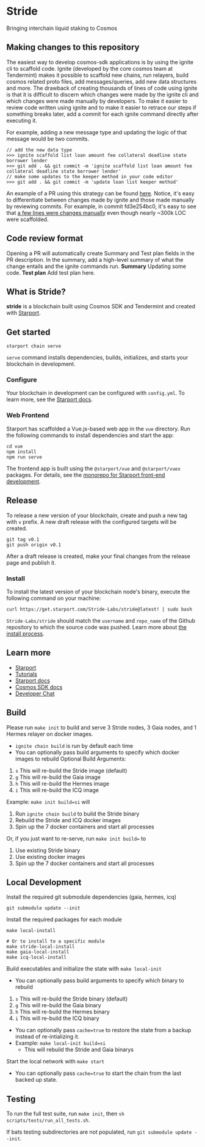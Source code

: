 # Stride
Bringing interchain liquid staking to Cosmos

## Making changes to this repository
The easiest way to develop cosmos-sdk applications is by using the ignite cli to scaffold code. Ignite (developed by the core cosmos team at Tendermint) makes it possible to scaffold new chains, run relayers, build cosmos related proto files, add messages/queries, add new data structures and more. The drawback of creating thousands of lines of code using ignite is that it is difficult to discern which changes were made by the ignite cli and which changes were made manually by developers. To make it easier to review code written using ignite and to make it easier to retrace our steps if something breaks later, add a commit for each ignite command directly after executing it.

For example, adding a new message type and updating the logic of that message would be two commits.
```
// add the new data type
>>> ignite scaffold list loan amount fee collateral deadline state borrower lender
>>> git add . && git commit -m 'ignite scaffold list loan amount fee collateral deadline state borrower lender'
// make some updates to the keeper method in your code editor
>>> git add . && git commit -m 'update loan list keeper method'
```

An example of a PR using this strategy can be found [here](https://github.com/Stride-Labs/stride/pull/1). Notice, it's easy to differentiate between changes made by ignite and those made manually by reviewing commits. For example, in commit fd3e254bc0, it's easy to see that [a few lines were changes manually](https://github.com/Stride-Labs/stride/pull/1/commits/fd3e254bc0844fe65f5e98f12b366feef2a285f9) even though nearly ~300k LOC were scaffolded.

## Code review format
Opening a PR will automatically create Summary and Test plan fields in the PR description. In the summary, add a high-level summary of what the change entails and the ignite commands run.
**Summary**
Updating some code.
**Test plan**
Add test plan here.


## What is Stride?

**stride** is a blockchain built using Cosmos SDK and Tendermint and created with [Starport](https://starport.com).

## Get started

```
starport chain serve
```

`serve` command installs dependencies, builds, initializes, and starts your blockchain in development.

### Configure

Your blockchain in development can be configured with `config.yml`. To learn more, see the [Starport docs](https://docs.starport.com).

### Web Frontend

Starport has scaffolded a Vue.js-based web app in the `vue` directory. Run the following commands to install dependencies and start the app:

```
cd vue
npm install
npm run serve
```

The frontend app is built using the `@starport/vue` and `@starport/vuex` packages. For details, see the [monorepo for Starport front-end development](https://github.com/tendermint/vue).

## Release

To release a new version of your blockchain, create and push a new tag with `v` prefix. A new draft release with the configured targets will be created.

```
git tag v0.1
git push origin v0.1
```

After a draft release is created, make your final changes from the release page and publish it.

### Install

To install the latest version of your blockchain node's binary, execute the following command on your machine:

```
curl https://get.starport.com/Stride-Labs/stride@latest! | sudo bash
```

`Stride-Labs/stride` should match the `username` and `repo_name` of the Github repository to which the source code was pushed. Learn more about [the install process](https://github.com/allinbits/starport-installer).

## Learn more

- [Starport](https://starport.com)
- [Tutorials](https://docs.starport.com/guide)
- [Starport docs](https://docs.starport.com)
- [Cosmos SDK docs](https://docs.cosmos.network)
- [Developer Chat](https://discord.gg/H6wGTY8sxw)

## Build

Please run `make init` to build and serve 3 Stride nodes, 3 Gaia nodes, and 1 Hermes relayer on docker images. 
* `ignite chain build` is run by default each time
* You can optionally pass build arguments to specify which docker images to rebuild
Optional Build Arguments:
1. `s` This will re-build the Stride image (default)
2. `g` This will re-build the Gaia image
3. `h` This will re-build the Hermes image
4. `i` This will re-build the ICQ image

Example:  `make init build=si` will 
1. Run `ignite chain build` to build the Stride binary
2. Rebuild the Stride and ICQ docker images
3. Spin up the 7 docker containers and start all processes

Or, if you just want to re-serve, run `make init build=` to 
1. Use existing Stride binary
2. Use existing docker images 
3. Spin up the 7 docker containers and start all processes

## Local Development
Install the required git submodule dependencies (gaia, hermes, icq)
```
git submodule update --init
```
Install the required packages for each module
```
make local-install

# Or to install to a specific module
make stride-local-install
make gaia-local-install
make icq-local-install
```
Build executables and initialize the state with `make local-init`
* You can optionally pass build arguments to specify which binary to rebuild
1. `s` This will re-build the Stride binary (default)
2. `g` This will re-build the Gaia binary
3. `h` This will re-build the Hermes binary
4. `i` This will re-build the ICQ binary
* You can optionally pass `cache=true` to restore the state from a backup instead of re-intializing it. 
* Example: `make local-init build=si`
    * This will rebuild the Stride and Gaia binarys
    
Start the local network with `make start`
* You can optionally pass `cache=true` to start the chain from the last backed up state.
## Testing

To run the full test suite, run `make init`, then `sh scripts/tests/run_all_tests.sh`.

If bats testing subdirectories are not populated, run `git submodule update --init`.
